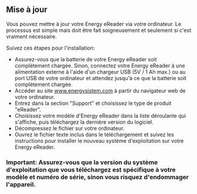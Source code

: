 ## Mise à jour

Vous pouvez mettre à jour votre Energy eReader via votre ordinateur. Le processus est simple mais doit être fait soigneusement et seulement si c'est vraiment nécessaire. 

Suivez ces étapes pour l'installation: 
- Assurez-vous que la batterie de votre Energy eReader soit complètement chargée. Sinon, connectez votre Energy eReader à une alimentation externe à l'aide d'un chargeur USB (5V / 1 Ah max.) ou au port USB de votre ordinateur et attendez jusqu'à ce que la batterie soit complètement chargée. 
- Accéder au site www.energysistem.com à partir du navigateur web de votre ordinateur. 
- Entrez dans la section "Support" et choisissez  le type de produit "eReader".
- Choisissez votre modèle d'Energy eReader dans la liste déroulante qui s'affiche, puis téléchargez la dernière version du logiciel. 
- Décompressez le fichier sur votre ordinateur. 
- Ouvrez le fichier texte inclus dans le téléchargement et suivez les instructions pour installer le nouveau système d'exploitation sur votre Energy eReader.


### Important: Assurez-vous que la version du système d'exploitation que vous téléchargez est spécifique à votre modèle et numéro de série, sinon vous risquez d'endommager l'appareil. 



